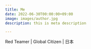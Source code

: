 ```yaml
---
title: Me
date: 2022-06-30T00:00:00+09:00
image: images/author.jpg
description: this is meta description

---
```

Red Teamer | Global Citizen | 日本

